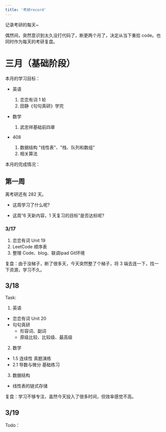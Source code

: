 ```yaml
---
title: '考研record'
---
```


记录考研的每天~

偶然间，突然意识到太久没打代码了，断更两个月了，决定从当下重拾 code。也同时作为每天的考研复盘。

# 三月（基础阶段）

本月的学习目标：

- 英语

  1.  恋恋有词 1 轮
  2.  田静《句句真研》学完

- 数学

  1.  武忠祥基础前四章

- 408

  1.  数据结构 "线性表"、"栈、队列和数组"
  2.  相关算法

本月的完成情况：

## 第一周

离考研还有 282 天。

- 这周学习了什么呢?

- 这周“6 天新内容，1 天复习的目标”是否达标呢?

### 3/17

1. 恋恋有词 Unit 19
2. LeetCode 顺序表
3. 整理 Code、blog、联调ipad Git环境

复盘：由于没梯子，断了很多天，今天突然整了个梯子，将 3 端去连一下，找一下资源，学习不久。

## 3/18

Task:
1. 英语
  - 恋恋有词 Unit 20
  - 句句真研
    - 形容词、副词
    - 原级比较、比较级、最高级
2. 数学 
  - 1.5 连续性 真题演练
  - 2.1 导数与微分 基础练习
3. 数据结构
  - 线性表的链式存储

复盘：学习不够专注，虽然今天投入了很多时间，但效率感觉不高。

## 3/19

Todo：
